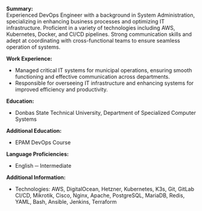 **Summary:**  
Experienced DevOps Engineer with a background in System Administration, specializing in enhancing business processes and optimizing IT infrastructure. Proficient in a variety of technologies including AWS, Kubernetes, Docker, and CI/CD pipelines. Strong communication skills and adept at coordinating with cross-functional teams to ensure seamless operation of systems.

**Work Experience:**
- Managed critical IT systems for municipal operations, ensuring smooth functioning and effective communication across departments.
- Responsible for overseeing IT infrastructure and enhancing systems for improved efficiency and productivity.

**Education:**
- Donbas State Technical University, Department of Specialized Computer Systems

**Additional Education:**
- EPAM DevOps Course

**Language Proficiencies:**
- English ─ Intermediate

**Additional Information:**
- Technologies: AWS, DigitalOcean, Hetzner, Kubernetes, K3s, Git, GitLab CI/CD, Mikrotik, Cisco, Nginx, Apache, PostgreSQL, MariaDB, Redis, YAML, Bash, Ansible, Jenkins, Terraform
